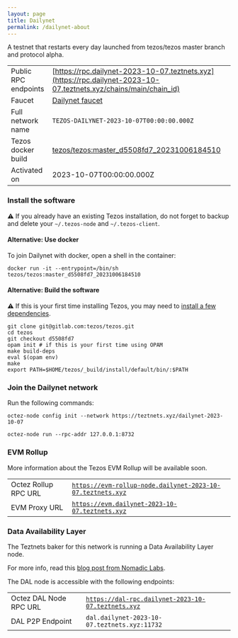 ```yaml
---
layout: page
title: Dailynet
permalink: /dailynet-about
---
```


A testnet that restarts every day launched from tezos/tezos master branch and protocol alpha.

| | |
|-------|---------------------|
| Public RPC endpoints | [https://rpc.dailynet-2023-10-07.teztnets.xyz](https://rpc.dailynet-2023-10-07.teztnets.xyz/chains/main/chain_id)<br/> |
| Faucet | [Dailynet faucet](https://faucet.dailynet-2023-10-07.teztnets.xyz) |
| Full network name | `TEZOS-DAILYNET-2023-10-07T00:00:00.000Z` |
| Tezos docker build | [tezos/tezos:master_d5508fd7_20231006184510](https://hub.docker.com/r/tezos/tezos/tags?page=1&ordering=last_updated&name=master_d5508fd7_20231006184510) |
| Activated on | 2023-10-07T00:00:00.000Z |





### Install the software

⚠️  If you already have an existing Tezos installation, do not forget to backup and delete your `~/.tezos-node` and `~/.tezos-client`.



#### Alternative: Use docker

To join Dailynet with docker, open a shell in the container:

```
docker run -it --entrypoint=/bin/sh tezos/tezos:master_d5508fd7_20231006184510
```

#### Alternative: Build the software

⚠️  If this is your first time installing Tezos, you may need to [install a few dependencies](https://tezos.gitlab.io/introduction/howtoget.html#setting-up-the-development-environment-from-scratch).

```
git clone git@gitlab.com:tezos/tezos.git
cd tezos
git checkout d5508fd7
opam init # if this is your first time using OPAM
make build-deps
eval $(opam env)
make
export PATH=$HOME/tezos/_build/install/default/bin/:$PATH
```

### Join the Dailynet network

Run the following commands:

```
octez-node config init --network https://teztnets.xyz/dailynet-2023-10-07

octez-node run --rpc-addr 127.0.0.1:8732
```


### EVM Rollup

More information about the Tezos EVM Rollup will be available soon.

| | |
|-------|---------------------|
| Octez Rollup RPC URL | [`https://evm-rollup-node.dailynet-2023-10-07.teztnets.xyz`](https://evm-rollup-node.dailynet-2023-10-07.teztnets.xyz/global/block/head) |
| EVM Proxy URL | [`https://evm.dailynet-2023-10-07.teztnets.xyz`](https://evm.dailynet-2023-10-07.teztnets.xyz) |




### Data Availability Layer

The Teztnets baker for this network is running a Data Availability Layer node.

For more info, read this [blog post from Nomadic Labs](https://research-development.nomadic-labs.com/data-availability-layer-tezos.html).

The DAL node is accessible with the following endpoints:

| | |
|-------|---------------------|
| Octez DAL Node RPC URL | [`https://dal-rpc.dailynet-2023-10-07.teztnets.xyz`](https://dal-rpc.dailynet-2023-10-07.teztnets.xyz) |
| DAL P2P Endpoint | `dal.dailynet-2023-10-07.teztnets.xyz:11732` |





